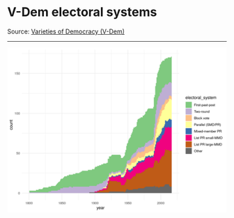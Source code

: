 # V-Dem electoral systems

Source: [Varieties of Democracy (V-Dem)](https://www.v-dem.net/en/)

---

![electoral systems](z-vdem-electoral-system.png)
